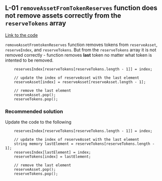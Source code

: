 ## L-01 `removeAssetFromTokenReserves` function does not remove assets correctly from the `reserveTokens` array

[Link to the code](https://github.com/code-423n4/2023-08-dopex/blob/main/contracts/core/RdpxV2Core.sol#L287)

`removeAssetFromtokenReserves` function removes tokens from `reserveAsset`, `reserveIndex`, and `reserveTokens`. But from the `reserveTokens` array it is not removed correctly - function removes **last** token no matter what token is intented to be removed.

```solidity
    reservesIndex[reserveTokens[reserveTokens.length - 1]] = index;

    // update the index of reserveAsset with the last element
    reserveAsset[index] = reserveAsset[reserveAsset.length - 1];

    // remove the last element
    reserveAsset.pop();
    reserveTokens.pop();
```

### Recommended solution
Update the code to the following

```solidity
    reservesIndex[reserveTokens[reserveTokens.length - 1]] = index;

    // update the index of reserveAsset with the last element
    string memory lastElement = reserveTokens[reserveTokens.length - 1];
    reservesIndex[lastElement] = index;
    reserveTokens[index] = lastElement;

    // remove the last element
    reserveAsset.pop();
    reserveTokens.pop();
```

